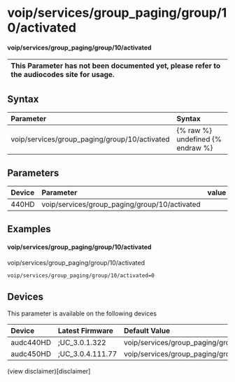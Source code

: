 ﻿---
description: voip/services/group_paging/group/10/activated
search: false
---

# voip/services/group_paging/group/10/activated

#### voip/services/group_paging/group/10/activated


| This Parameter has not been documented yet, please refer to the audiocodes site for usage.  |
| :--- |

## Syntax
| Parameter | Syntax |
| :--- | :--- |
|voip/services/group_paging/group/10/activated | {% raw %} undefined {% endraw %} |

## Parameters
|Device|Parameter|value|Description|
|:---|:---|:---|:---|
| 440HD | voip/services/group_paging/group/10/activated |  |  |

## Examples
#### voip/services/group_paging/group/10/activated

voip/services/group_paging/group/10/activated

```
voip/services/group_paging/group/10/activated=0
```

## Devices
This parameter is available on the following devices

| Device | Latest Firmware | Default Value |
|:---|:---|:---|
| audc440HD | ;UC_3.0.1.322 | voip/services/group_paging/group/10/activated=0 
| audc450HD | ;UC_3.0.4.111.77 | voip/services/group_paging/group/10/activated=0 

(view disclaimer)[disclaimer]
